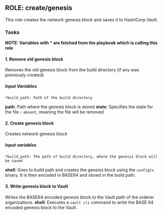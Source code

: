 [//]: # (##############################################################################################)
[//]: # (Copyright Accenture. All Rights Reserved.)
[//]: # (SPDX-License-Identifier: Apache-2.0)
[//]: # (##############################################################################################)

## ROLE: create/genesis
 This role creates the network genesis block and saves it to HashiCorp Vault.

### Tasks
**NOTE: Variables with * are fetched from the playbook which is calling this role**
#### 1. Remove old genesis block
Removes the old genesis block from the build directory (if any was previously created)
##### Input Variables
    *build_path: Path of the build directory
**path**: Path where the genesis block is stored
**state**: Specifies the state for the file - `absent`, meaning the file will be removed    

#### 2. Create genesis block
Creates network genesis block 
##### Input variables
    *build_path: The path of build directory, where the genesis block will be saved
**shell**: Goes to build path and creates the genesis block using the `configtx` binary. It is then encoded in BASE64 and stored in the build path.

#### 3. Write genesis block to Vault
Writes the BASE64 encoded genesis block to the Vault path of the orderer organizations.
**shell**: Executes a `vault cli` command to write the BASE 64 encoded genesis block to the Vault.

